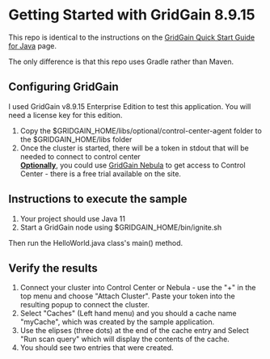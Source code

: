 # Getting Started with GridGain 8.9.15

This repo is identical to the instructions on the [GridGain Quick Start Guide for Java](https://www.gridgain.com/docs/latest/getting-started/quick-start/java) page.

The only difference is that this repo uses Gradle rather than Maven.


## Configuring GridGain
I used GridGain v8.9.15 Enterprise Edition to test this application.  You will need a license key for this edition.
1. Copy the $GRIDGAIN_HOME/libs/optional/control-center-agent folder to the $GRIDGAIN_HOME/libs folder
2. Once the cluster is started, there will be a token in stdout that will be needed to connect to control center
   <br><b><u>Optionally</b></u>, you could use [GridGain Nebula](https://portal.gridgain.com/) to get access to Control Center - there is a free trial available on the site.

## Instructions to execute the sample
1. Your project should use Java 11
2. Start a GridGain node using $GRIDGAIN_HOME/bin/ignite.sh

Then run the HelloWorld.java class's main() method.

## Verify the results
1. Connect your cluster into Control Center or Nebula - use the "+" in the top menu and choose "Attach Cluster".  Paste your token into the resulting popup to connect the cluster.
2. Select "Caches" (Left hand menu) and you should a cache name "myCache", which was created by the sample application.
3. Use the elipses (three dots) at the end of the cache entry and Select "Run scan query" which will display the contents of the cache.
4. You should see two entries that were created.
